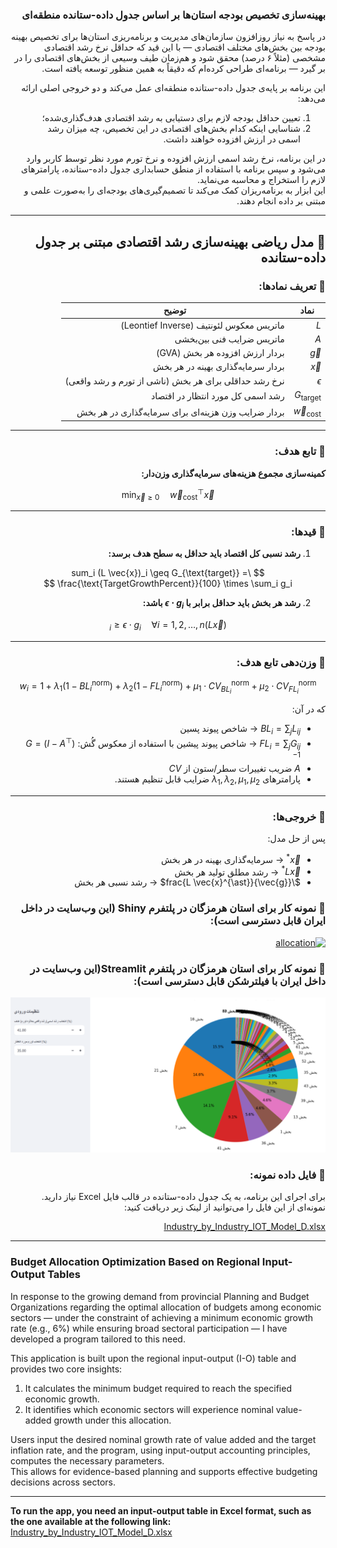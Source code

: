 <div dir="rtl">

### بهینه‌سازی تخصیص بودجه استان‌ها بر اساس جدول داده-ستانده منطقه‌ای

در پاسخ به نیاز روزافزون سازمان‌های مدیریت و برنامه‌ریزی استان‌ها برای تخصیص بهینه بودجه بین بخش‌های مختلف اقتصادی — با این قید که حداقل نرخ رشد اقتصادی مشخصی (مثلاً ۶ درصد) محقق شود و هم‌زمان طیف وسیعی از بخش‌های اقتصادی را در بر گیرد — برنامه‌ای طراحی کرده‌ام که دقیقاً به همین منظور توسعه یافته است.

این برنامه بر پایه‌ی جدول داده-ستانده منطقه‌ای عمل می‌کند و دو خروجی اصلی ارائه می‌دهد:

1. تعیین حداقل بودجه لازم برای دستیابی به رشد اقتصادی هدف‌گذاری‌شده؛  
2. شناسایی اینکه کدام بخش‌های اقتصادی در این تخصیص، چه میزان رشد اسمی در ارزش افزوده خواهند داشت.

در این برنامه، نرخ رشد اسمی ارزش افزوده و نرخ تورم مورد نظر توسط کاربر وارد می‌شود و سپس برنامه با استفاده از منطق حسابداری جدول داده-ستانده، پارامترهای لازم را استخراج و محاسبه می‌نماید.  
این ابزار به برنامه‌ریزان کمک می‌کند تا تصمیم‌گیری‌های بودجه‌ای را به‌صورت علمی و مبتنی بر داده انجام دهند.

---

## 📐 مدل ریاضی بهینه‌سازی رشد اقتصادی مبتنی بر جدول داده-ستانده

### 🔹 تعریف نمادها:

| نماد | توضیح |
|------|--------|
| $L$ | ماتریس معکوس لئونتیف (Leontief Inverse) |
| $A$ | ماتریس ضرایب فنی بین‌بخشی |
| $\vec{g}$ | بردار ارزش افزوده هر بخش (GVA) |
| $\vec{x}$ | بردار سرمایه‌گذاری بهینه در هر بخش |
| $\epsilon$ | نرخ رشد حداقلی برای هر بخش (ناشی از تورم و رشد واقعی) |
| $G_{\text{target}}$ | رشد اسمی کل مورد انتظار در اقتصاد |
| $\vec{w}_{\text{cost}}$ | بردار ضرایب وزن هزینه‌ای برای سرمایه‌گذاری در هر بخش |

---

### 🔸 تابع هدف:

**کمینه‌سازی مجموع هزینه‌های سرمایه‌گذاری وزن‌دار:**

$$
\min_{\vec{x} \geq 0} \quad \vec{w}_{\text{cost}}^\top \vec{x}
$$

---

### 🔸 قیدها:

1. **رشد نسبی کل اقتصاد باید حداقل به سطح هدف برسد:**

$$
\sum_i (L \vec{x})_i \geq G_{\text{target}} = \frac{\text{TargetGrowthPercent}}{100} \times \sum_i g_i
$$



2. **رشد هر بخش باید حداقل برابر با $\epsilon \cdot g_i$ باشد:**

$$
(L \vec{x})_i \geq \epsilon \cdot g_i \quad \forall i = 1, 2, \dots, n
$$

---

### 🔸 وزن‌دهی تابع هدف:

$$
w_i = 1 + \lambda_1 (1 - BL_i^{\text{norm}}) + \lambda_2 (1 - FL_i^{\text{norm}}) + \mu_1 \cdot CV_{BL_i}^{\text{norm}} + \mu_2 \cdot CV_{FL_i}^{\text{norm}}
$$

که در آن:

* $BL_i = \sum_j L_{ij}$ → شاخص پیوند پسین  
* $FL_i = \sum_j G_{ij}$ → شاخص پیوند پیشین با استفاده از معکوس گُش: $G = (I - A^\top)^{-1}$  
* $A$  ضریب تغییرات سطر/ستون از $CV$  
* پارامترهای $\lambda_1, \lambda_2, \mu_1, \mu_2$ ضرایب قابل تنظیم هستند.

---

### 🔸 خروجی‌ها:

پس از حل مدل:

* $\vec{x}^{\ast}$ → سرمایه‌گذاری بهینه در هر بخش  
* $L \vec{x}^{\ast}$ → رشد مطلق تولید هر بخش  
* $\frac{L \vec{x}^{\ast}}{\vec{g}}$ → رشد نسبی هر بخش  


### 🔸 نمونه کار برای استان هرمزگان در پلتفرم Shiny (این وب‌سایت در داخل ایران قابل دسترسی است):

[![allocation](https://github.com/AZFARHAD24511/IO_Budget/blob/main/SHINI_HORMZ.png)](https://azfar2451.shinyapps.io/hormozgan-shiny/)



### 🔸 نمونه کار برای استان هرمزگان در پلتفرم Streamlit(این وب‌سایت در داخل ایران با فیلترشکن قابل دسترسی است):

[![allocation](https://github.com/AZFARHAD24511/IO_Budget/blob/main/budget_allocation1.png)](https://iobudget-pdv2ak9zuxbmqyq485jf7v.streamlit.app/)





### 🔸 فایل داده نمونه:

برای اجرای این برنامه، به یک جدول داده‌-ستانده در قالب فایل Excel نیاز دارید.  
نمونه‌ای از این فایل را می‌توانید از لینک زیر دریافت کنید:

[Industry_by_Industry_IOT_Model_D.xlsx](https://github.com/AZFARHAD24511/datasets/raw/refs/heads/main/Industry_by_Industry_IOT_Model_D.xlsx)

</div>

---

### Budget Allocation Optimization Based on Regional Input-Output Tables

In response to the growing demand from provincial Planning and Budget Organizations regarding the optimal allocation of budgets among economic sectors — under the constraint of achieving a minimum economic growth rate (e.g., 6%) while ensuring broad sectoral participation — I have developed a program tailored to this need.

This application is built upon the regional input-output (I-O) table and provides two core insights:

1. It calculates the minimum budget required to reach the specified economic growth.  
2. It identifies which economic sectors will experience nominal value-added growth under this allocation.

Users input the desired nominal growth rate of value added and the target inflation rate, and the program, using input-output accounting principles, computes the necessary parameters.  
This allows for evidence-based planning and supports effective budgeting decisions across sectors.

---

**To run the app, you need an input-output table in Excel format, such as the one available at the following link:**  
[Industry_by_Industry_IOT_Model_D.xlsx](https://github.com/AZFARHAD24511/datasets/raw/refs/heads/main/Industry_by_Industry_IOT_Model_D.xlsx)
